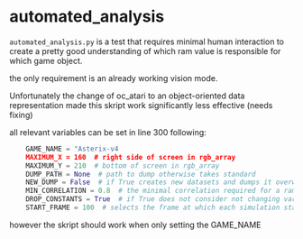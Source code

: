 # automated_analysis

`automated_analysis.py` is a test that requires minimal human interaction
to create a pretty good understanding of which ram value is responsible for
which game object.

the only requirement is an already working vision mode.

Unfortunately the change of oc_atari to an object-oriented data representation
made this skript work significantly less effective (needs fixing)

all relevant variables can be set in line 300 following:
```python
    GAME_NAME = "Asterix-v4
    MAXIMUM_X = 160  # right side of screen in rgb_array
    MAXIMUM_Y = 210  # bottom of screen in rgb_array
    DUMP_PATH = None  # path to dump otherwise takes standard
    NEW_DUMP = False  # if True creates new datasets and dumps it overwriting the previous ones
    MIN_CORRELATION = 0.8  # the minimal correlation required for a ram value to be relevant for an object
    DROP_CONSTANTS = True  # if True does not consider not changing variables for objects
    START_FRAME = 100  # selects the frame at which each simulation starts
```
however the skript should work when only setting the GAME_NAME